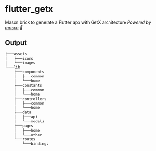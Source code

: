 # flutter_getx

Mason brick to generate a Flutter app with GetX architecture
_Powered by [mason][1] 🧱_

[1]: https://github.com/felangel/mason

## Output

``` bash
├───assets
│   ├───icons
│   └───images
└───lib
    ├───components
    │   ├───common
    │   └───home
    ├───constants
    │   ├───common
    │   └───home
    ├───controllers
    │   ├───common
    │   └───home
    ├───data
    │   ├───api
    │   └───models
    ├───pages
    │   ├───home
    │   └───other
    └───routes
        └───bindings
            
```